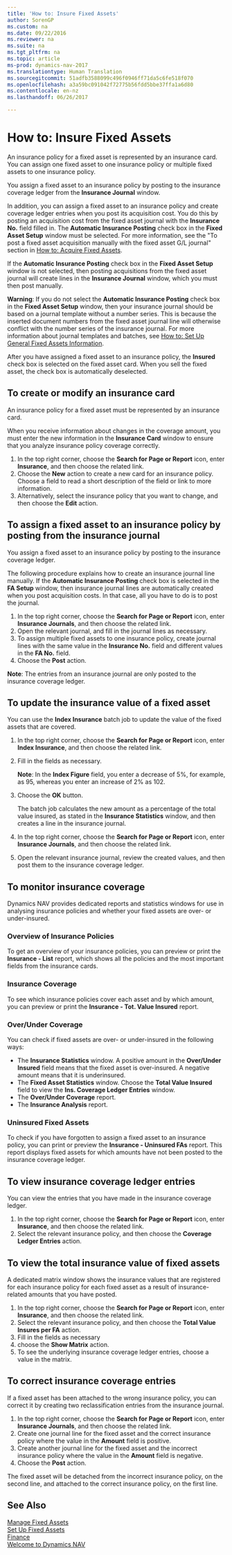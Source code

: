 ```yaml
---
title: 'How to: Insure Fixed Assets'
author: SorenGP
ms.custom: na
ms.date: 09/22/2016
ms.reviewer: na
ms.suite: na
ms.tgt_pltfrm: na
ms.topic: article
ms-prod: dynamics-nav-2017
ms.translationtype: Human Translation
ms.sourcegitcommit: 51adfb3588099c496f0946ff71da5c6fe518f070
ms.openlocfilehash: a3a59bc091042f72775b56fdd5bbe37ffa1a6d80
ms.contentlocale: en-nz
ms.lasthandoff: 06/26/2017

---
```


# <a name="how-to-insure-fixed-assets"></a>How to: Insure Fixed Assets
An insurance policy for a fixed asset is represented by an insurance card. You can assign one fixed asset to one insurance policy or multiple fixed assets to one insurance policy.

You assign a fixed asset to an insurance policy by posting to the insurance coverage ledger from the **Insurance Journal** window.

In addition, you can assign a fixed asset to an insurance policy and create coverage ledger entries when you post its acquisition cost. You do this by posting an acquisition cost from the fixed asset journal with the **Insurance No.** field filled in. The **Automatic Insurance Posting** check box in the **Fixed Asset Setup** window must be selected. For more information, see the "To post a fixed asset acquisition manually with the fixed asset G/L journal" section in [How to: Acquire Fixed Assets](fa-how-acquire.md).

If the **Automatic Insurance Posting** check box in the **Fixed Asset Setup** window is not selected, then posting acquisitions from the fixed asset journal will create lines in the **Insurance Journal** window, which you must then post manually.

**Warning**: If you do not select the **Automatic Insurance Posting** check box in the **Fixed Asset Setup** window, then your insurance journal should be based on a journal template without a number series. This is because the inserted document numbers from the fixed asset journal line will otherwise conflict with the number series of the insurance journal. For more information about journal templates and batches, see [How to: Set Up General Fixed Assets Information](fa-how-setup-general.md).

After you have assigned a fixed asset to an insurance policy, the **Insured** check box is selected on the fixed asset card. When you sell the fixed asset, the check box is automatically deselected.

## <a name="to-create-or-modify-an-insurance-card"></a>To create or modify an insurance card
An insurance policy for a fixed asset must be represented by an insurance card.

When you receive information about changes in the coverage amount, you must enter the new information in the **Insurance Card** window to ensure that you analyze insurance policy coverage correctly.  

1. In the top right corner, choose the **Search for Page or Report** icon, enter **Insurance**, and then choose the related link.
2. Choose the **New** action to create a new card for an insurance policy. Choose a field to read a short description of the field or link to more information.
3. Alternatively, select the insurance policy that you want to change, and then choose the **Edit** action.

## <a name="to-assign-a-fixed-asset-to-an-insurance-policy-by-posting-from-the-insurance-journal"></a>To assign a fixed asset to an insurance policy by posting from the insurance journal
You assign a fixed asset to an insurance policy by posting to the insurance coverage ledger.

The following procedure explains how to create an insurance journal line manually. If the **Automatic Insurance Posting** check box is selected in the **FA Setup** window, then insurance journal lines are automatically created when you post acquisition costs. In that case, all you have to do is to post the journal.

1. In the top right corner, choose the **Search for Page or Report** icon, enter **Insurance Journals**, and then choose the related link.
2. Open the relevant journal, and fill in the journal lines as necessary.
3. To assign multiple fixed assets to one insurance policy, create journal lines with the same value in the **Insurance No.** field and different values in the **FA No.** field.
4. Choose the **Post** action.

**Note**: The entries from an insurance journal are only posted to the insurance coverage ledger.  

## <a name="to-update-the-insurance-value-of-a-fixed-asset"></a>To update the insurance value of a fixed asset
You can use the **Index Insurance** batch job to update the value of the fixed assets that are covered.

1. In the top right corner, choose the **Search for Page or Report** icon, enter **Index Insurance**, and then choose the related link.
2. Fill in the fields as necessary.

    **Note**: In the **Index Figure** field, you enter a decrease of 5%, for example, as 95, whereas you enter an increase of 2% as 102.  
3.  Choose the **OK** button.  

    The batch job calculates the new amount as a percentage of the total value insured, as stated in the **Insurance Statistics** window, and then creates a line in the insurance journal.  
4. In the top right corner, choose the **Search for Page or Report** icon, enter **Insurance Journals**, and then choose the related link.
5. Open the relevant insurance journal, review the created values, and then post them to the insurance coverage ledger.

## <a name="to-monitor-insurance-coverage"></a>To monitor insurance coverage
Dynamics NAV provides dedicated reports and statistics windows for use in analysing insurance policies and whether your fixed assets are over- or under-insured.

### <a name="overview-of-insurance-policies"></a>Overview of Insurance Policies  
To get an overview of your insurance policies, you can preview or print the **Insurance - List** report, which shows all the policies and the most important fields from the insurance cards.  

### <a name="insurance-coverage"></a>Insurance Coverage
To see which insurance policies cover each asset and by which amount, you can preview or print the **Insurance - Tot. Value Insured** report.

### <a name="overunder-coverage"></a>Over/Under Coverage
You can check if fixed assets are over- or under-insured in the following ways:
- The **Insurance Statistics** window. A positive amount in the **Over/Under Insured** field means that the fixed asset is over-insured. A negative amount means that it is underinsured.
- The **Fixed Asset Statistics** window. Choose the **Total Value Insured** field to view the **Ins. Coverage Ledger Entries** window.  
- The **Over/Under Coverage** report.  
- The **Insurance Analysis** report.

### <a name="uninsured-fixed-assets"></a>Uninsured Fixed Assets
To check if you have forgotten to assign a fixed asset to an insurance policy, you can print or preview the **Insurance - Uninsured FAs** report. This report displays fixed assets for which amounts have not been posted to the insurance coverage ledger.

## <a name="to-view-insurance-coverage-ledger-entries"></a>To view insurance coverage ledger entries
You can view the entries that you have made in the insurance coverage ledger.  

1. In the top right corner, choose the **Search for Page or Report** icon, enter **Insurance**, and then choose the related link.  
2. Select the relevant insurance policy, and then choose the **Coverage Ledger Entries** action.

## <a name="to-view-the-total-insurance-value-of-fixed-assets"></a>To view the total insurance value of fixed assets
A dedicated matrix window shows the insurance values that are registered for each insurance policy for each fixed asset as a result of insurance-related amounts that you have posted.

1. In the top right corner, choose the **Search for Page or Report** icon, enter **Insurance**, and then choose the related link.  
2. Select the relevant insurance policy, and then choose the **Total Value Insures per FA** action.
3. Fill in the fields as necessary  
4. choose the **Show Matrix** action.  
5. To see the underlying insurance coverage ledger entries, choose a value in the matrix.

## <a name="to-correct-insurance-coverage-entries"></a>To correct insurance coverage entries  
If a fixed asset has been attached to the wrong insurance policy, you can correct it by creating two reclassification entries from the insurance journal.  

1. In the top right corner, choose the **Search for Page or Report** icon, enter **Insurance Journals**, and then choose the related link.
2. Create one journal line for the fixed asset and the correct insurance policy where the value in the **Amount** field is positive.
3. Create another journal line for the fixed asset and the incorrect insurance policy where the value in the **Amount** field is negative.  
4. Choose the **Post** action.

The fixed asset will be detached from the incorrect insurance policy, on the second line, and attached to the correct insurance policy, on the first line.

## <a name="see-also"></a>See Also
[Manage Fixed Assets](fa-manage.md)  
[Set Up Fixed Assets](fa-setup.md)  
[Finance](finance-setup.md)  
[Welcome to Dynamics NAV](across-get-started.md)

